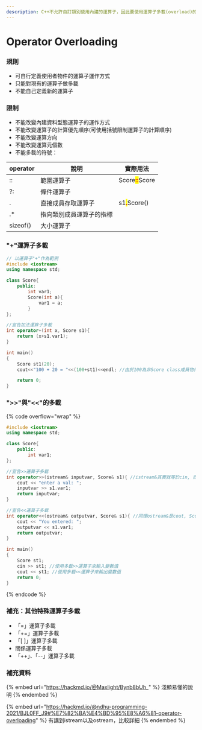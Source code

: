 ```yaml
---
description: C++不允許自訂類別使用內建的運算子，因此要使用運算子多載(overload)的特性定義專屬於類別的運算子
---
```


# Operator Overloading

### 規則

* 可自行定義使用者物件的運算子運作方式&#x20;
* 只能對現有的運算子做多載&#x20;
* 不能自己定義新的運算子

### 限制

* 不能改變內建資料型態運算子的運作方式&#x20;
* 不能改變運算子的計算優先順序(可使用括號限制運算子的計算順序)&#x20;
* 不能改變運算方向
* 不能改變運算元個數
* 不能多載的符號：

| operator | 說明           | 實際用法                                             |
| -------- | ------------ | ------------------------------------------------ |
| ::       | 範圍運算子        | Score<mark style="color:red;">**::**</mark>Score |
| ?:       | 條件運算子        |                                                  |
| .        | 直接成員存取運算子    | s1<mark style="color:red;">**.**</mark>Score()   |
| .\*      | 指向類別成員運算子的指標 |                                                  |
| sizeof() | 大小運算子        |                                                  |

### "+"運算子多載

```cpp
// 以運算子"+"作為範例
#include <iostream>
using namespace std;

class Score{
    public:
        int var1;
        Score(int a){
            var1 = a;
        }
};

//宣告加法運算子多載
int operator+(int x, Score s1){
    return (x+s1.var1);
}

int main()
{
    Score st1(20);
    cout<<"100 + 20 = "<<(100+st1)<<endl; //由於100為非Score class成員物件，因此加法運算子多載要宣告成非成員函數，否則不能這樣加

    return 0;
}
```

### ">>"與"<<"的多載

{% code overflow="wrap" %}
```cpp
#include <iostream>
using namespace std;

class Score{
    public:
        int var1;
};

//宣告>>運算子多載
int operator>>(istream& inputvar, Score& s1){ //istream&其實就等於cin, 而Score& s1則是讀取到輸入的變數
    cout << "enter a val: ";
    inputvar >> s1.var1;
    return inputvar;
}

//宣告<<運算子多載
int operator<<(ostream& outputvar, Score& s1){ //同理ostream&是cout, Score& s1是待輸出的變數
    cout << "You entered: ";
    outputvar << s1.var1;
    return outputvar;
}

int main()
{
    Score st1;
    cin >> st1; //使用多載>>運算子來輸入變數值
    cout << st1; //使用多載<<運算子來輸出變數值
    return 0;
}
```
{% endcode %}

### 補充：其他特殊運算子多載

* 「=」運算子多載
* 「+=」運算子多載
* 「\[ ]」運算子多載
* 關係運算子多載
* 「++」、「--」運算子多載

### 補充資料

{% embed url="https://hackmd.io/@Maxlight/Bynb8bUh_" %}
淺顯易懂的說明
{% endembed %}

{% embed url="https://hackmd.io/@ndhu-programming-2021/BJL0FF_J9#%E7%82%BA%E4%BD%95%E8%A6%81-operator-overloading" %}
有講到istream以及ostream，比較詳細
{% endembed %}

